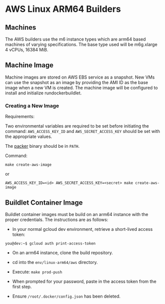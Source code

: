 # AWS Linux ARM64 Builders

## Machines

The AWS builders use the m6 instance types which are arm64 based machines of varying specifications.
The base type used will be m6g.xlarge 4 vCPUs, 16384 MiB.

## Machine Image

Machine images are stored on AWS EBS service as a snapshot. New VMs can use the snapshot as an image
by providing the AMI ID as the base image when a new VM is created. The machine image will be configured
to install and initialize rundockerbuildlet.

### Creating a New Image

Requirements:

Two environmental variables are required to be set before initiating the command:
`AWS_ACCESS_KEY_ID` and `AWS_SECRET_ACCESS_KEY` should be set with the appropriate values.

The [packer](https://www.packer.io) binary should be in `PATH`.

Command:

`make create-aws-image`

or

`AWS_ACCESS_KEY_ID=<id> AWS_SECRET_ACCESS_KEY=<secret> make create-aws-image`

## Buildlet Container Image

Buildlet container images must be build on an arm64 instance with the proper credentials. The instructions
are as follows:

*  In your normal gcloud dev environment, retrieve a short-lived access token:

  `you@dev:~$ gcloud auth print-access-token`

*  On an arm64 instance, clone the build repository.

*  cd into the `env/linux-arm64/aws` directory.

*  Execute: `make prod-push`

*  When prompted for your password, paste in the access token from the first step.

*  Ensure `/root/.docker/config.json` has been deleted.
